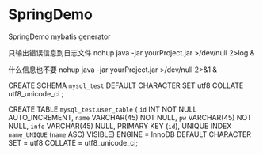 # SpringDemo
SpringDemo
mybatis generator

只输出错误信息到日志文件 
nohup java -jar yourProject.jar >/dev/null 2>log & 

什么信息也不要 
nohup java -jar yourProject.jar >/dev/null 2>&1 & 



CREATE SCHEMA `mysql_test` DEFAULT CHARACTER SET utf8 COLLATE utf8_unicode_ci ;

CREATE TABLE `mysql_test`.`user_table` (
  `id` INT NOT NULL AUTO_INCREMENT,
  `name` VARCHAR(45) NOT NULL,
  `pw` VARCHAR(45) NOT NULL,
  `info` VARCHAR(45) NULL,
  PRIMARY KEY (`id`),
  UNIQUE INDEX `name_UNIQUE` (`name` ASC) VISIBLE)
ENGINE = InnoDB
DEFAULT CHARACTER SET = utf8
COLLATE = utf8_unicode_ci;